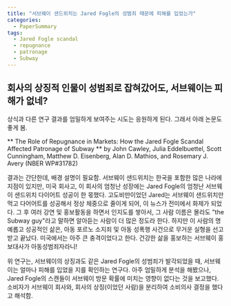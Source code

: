 ```yaml
---
title: "서브웨이 샌드위치는 Jared Fogle의 성범죄 때문에 피해를 입었는가"
categories:
  - PaperSummary
tags:
  - Jared Fogle scandal
  - repugnance
  - patronage
  - Subway
--- 
```


## 회사의 상징적 인물이 성범죄로 잡혀갔어도, 서브웨이는 피해가 없네?

상식과 다른 연구 결과를 엄밀하게 보여주는 시도는 응원하게 된다. 그래서 아래 논문도 좋게 봄.

** The Role of Repugnance in Markets: How the Jared Fogle Scandal Affected Patronage of Subway **
by John Cawley, Julia Eddelbuettel, Scott Cunningham, Matthew D. Eisenberg, Alan D. Mathios, and Rosemary J. Avery (NBER WP#31782)

<!--
Economics has long studied how consumers respond to the disclosure of information about firms. We study a case in which the disclosed information is unrelated to the product or firm leadership, but which could still potentially affect consumer patronage through the mechanism of repugnance, as described in Roth (2007). The information in this case concerns the arrest of Jared Fogle, the advertising pitchman for the Subway sandwich franchise, who was arrested in 2015 on charges of sex with a minor and child pornography. We study how the disclosure of this information, which was widely covered in the media, affected patronage of Subway. We estimate synthetic control models using data from a large nationwide survey of consumers regarding the restaurants they patronize. Despite the close and long-standing association of Jared Fogle with Subway, and heavy publicity of his crimes, we consistently fail to detect any effect of the Jared Fogle scandal on the probability of visiting a Subway restaurant. These results contrast with past studies of negative information disclosure, which tend to find negative impacts on sales, revenue, or stock price of the relevant companies. The absence of an effect in this case suggests that repugnance did not drive demand, and that consumers largely separated the offenses of a symbol of the firm from the products of the firm. 
-->

결과는 간단한데, 배경 설명이 필요함. 
서브웨이 샌드위치는 한국을 포함한 많은 나라에 지점이 있지만, 미국 회사고, 이 회사의 엄청난 성장에는 Jared Fogle의 엄청난 서브웨이 샌드위치 다이어트 성공이 한 몫했다. 고도비만이었던 Jared는 서브웨이 샌드위치만 먹고 다어어트를 성공해서 정상 체중으로 줄이게 되어, 이 뉴스가 전미에서 화제가 되었다. 그 후 여러 강연 및 홍보활동을 하면서 인지도를 쌓아서, 그 사람 이름은 몰라도 "the Subway guy"라고 말하면 알아듣는 사람이 더 많은 정도라 한다. 하지만 이 사람의 명예롭고 성공적인 삶은, 아동 포르노 소지죄 및 아동 성폭행 사건으로 무거운 실형을 선고받고 끝났다. 미국에서는 아주 큰 충격이었다고 한다. 건강한 삶을 홍보하는 서브웨이 홍보대사가 아동성범죄자라니!

위 연구는, 서브웨이의 상징과도 같은 Jared Fogle의 성범죄가 발각되었을 때, 서브웨이는 얼마나 피해를 입었을 지를 확인하는 연구다. 아주 엄밀하게 분석을 해봤으나, Jared Fogle의 스캔들이 서브웨이 방문 확률에 미치는 영향이 없다는 것을 보고했다. 소비자가 서브웨이 회사와, 회사의 상징(이었던 사람)을 분리하여 소비의사 결정을 했다고 해석함.